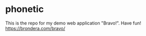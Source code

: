 # phonetic
This is the repo for my demo web application "Bravo!". Have fun! https://brondera.com/bravo/
